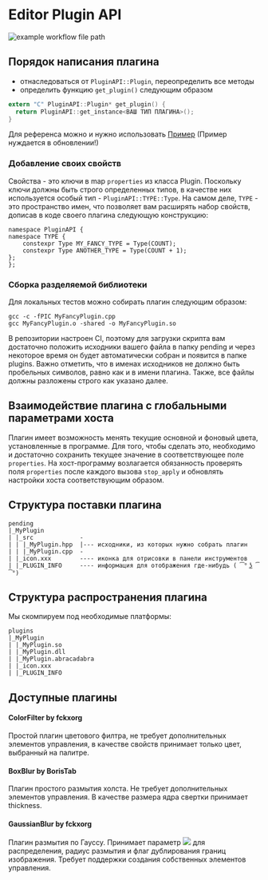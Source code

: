 # Editor Plugin API
![example workflow file path](https://github.com/fckxorg/editor_plugin_api/.github/workflows/c-cpp.yml/badge.svg)

## Порядок написания плагина

* отнаследоваться от `PluginAPI::Plugin`, переопределить все методы
* определить функцию `get_plugin()` следующим образом
```c
extern "C" PluginAPI::Plugin* get_plugin() {
  return PluginAPI::get_instance<ВАШ ТИП ПЛАГИНА>();
}
```

Для референса можно и нужно использовать [Пример](./example)
(Пример нуждается в обновлении!)

### Добавление своих свойств
Свойства - это ключи в map `properties` из класса Plugin. Поскольку ключи должны быть строго определенных типов,
в качестве них используется особый тип - `PluginAPI::TYPE::Type`. На самом деле, `TYPE` - это пространство имен, 
что позволяет вам расширять набор свойств, дописав в коде своего плагина следующую конструкцию:

```
namespace PluginAPI {
namespace TYPE {
    constexpr Type MY_FANCY_TYPE = Type(COUNT);
    constexpr Type ANOTHER_TYPE = Type(COUNT + 1);
};
};
```
### Сборка разделяемой библиотеки
Для локальных тестов можно собирать плагин следующим образом:
```
gcc -c -fPIC MyFancyPlugin.cpp
gcc MyFancyPlugin.o -shared -o MyFancyPlugin.so
```
В репозитории настроен CI, поэтому для загрузки скрипта вам достаточно положить исходники вашего файла в папку pending и через некоторое время он будет автоматически собран и появится в папке plugins. Важно отметить, что в именах исходников не должно быть пробельных символов, равно как и в имени плагина. Также, все файлы должны разложены строго как указано далее.



## Взаимодействие плагина с глобальными параметрами хоста

Плагин имеет возможность менять текущие основной и фоновый цвета, установленные в программе. Для того, чтобы сделать это, необходимо и достаточно сохранить текущее значение в соответствующее поле `properties`. На хост-программу возлагается обязанность проверять поля `properties` после каждого вызова `stop_apply` и обновлять настройки хоста соответствующим образом.


## Структура поставки плагина

```
pending
|_MyPlugin
| |_src             -
| | |_MyPlugin.hpp  |--- исходники, из которых нужно собрать плагин
| | |_MyPlugin.cpp  -     
| |_icon.xxx        ---- иконка для отрисовки в панели инструментов
| |_PLUGIN_INFO     ---- информация для отображения где-нибудь ( ͡° ͜ʖ ͡°)
```

## Структура распространения плагина

Мы скомпируем под необходимые платформы:
```
plugins
|_MyPlugin
| |_MyPlugin.so
| |_MyPlugin.dll
| |_MyPlugin.abracadabra
| |_icon.xxx
| |_PLUGIN_INFO
```

## Доступные плагины
#### ColorFilter by fckxorg
Простой плагин цветового филтра, не требует дополнительных элементов управления, 
в качестве свойств принимает только цвет, выбранный на палитре.

#### BoxBlur by BorisTab
Плагин простого размытия холста. Не требует дополнительных элементов управления.
В качестве размера ядра свертки принимает thickness. 

#### GaussianBlur by fckxorg
Плагин размытия по Гауссу. Принимает параметр <img src="https://render.githubusercontent.com/render/math?math=\sigma"> для распределения,
радиус размытия и флаг дублирования границ изображения. Требует поддержки создания собственных элементов управления.
